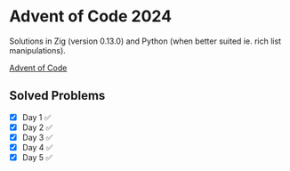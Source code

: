 # Advent of Code 2024

Solutions in Zig (version 0.13.0) and Python (when better suited ie. rich list manipulations).

[Advent of Code](https://adventofcode.com/2024)

## Solved Problems

- [x] Day 1 ✅
- [x] Day 2 ✅
- [x] Day 3 ✅ 
- [x] Day 4 ✅
- [x] Day 5 ✅